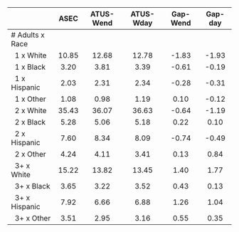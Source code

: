 
|                      |         ASEC |    ATUS-Wend |    ATUS-Wday |     Gap-Wend |      Gap-day |
| -------------------- | :----------: | :----------: | :----------: | :----------: | :----------: |
| # Adults x Race      |              |              |              |              |              |
| &nbsp;&nbsp;1 x White |        10.85 |        12.68 |        12.78 |        -1.83 |        -1.93 |
| &nbsp;&nbsp;1 x Black |         3.20 |         3.81 |         3.39 |        -0.61 |        -0.19 |
| &nbsp;&nbsp;1 x Hispanic |         2.03 |         2.31 |         2.34 |        -0.28 |        -0.31 |
| &nbsp;&nbsp;1 x Other |         1.08 |         0.98 |         1.19 |         0.10 |        -0.12 |
| &nbsp;&nbsp;2 x White |        35.43 |        36.07 |        36.63 |        -0.64 |        -1.19 |
| &nbsp;&nbsp;2 x Black |         5.28 |         5.06 |         5.18 |         0.22 |         0.10 |
| &nbsp;&nbsp;2 x Hispanic |         7.60 |         8.34 |         8.09 |        -0.74 |        -0.49 |
| &nbsp;&nbsp;2 x Other |         4.24 |         4.11 |         3.41 |         0.13 |         0.84 |
| &nbsp;&nbsp;3+ x White |        15.22 |        13.82 |        13.45 |         1.40 |         1.77 |
| &nbsp;&nbsp;3+ x Black |         3.65 |         3.22 |         3.52 |         0.43 |         0.13 |
| &nbsp;&nbsp;3+ x Hispanic |         7.92 |         6.66 |         6.88 |         1.26 |         1.04 |
| &nbsp;&nbsp;3+ x Other |         3.51 |         2.95 |         3.16 |         0.55 |         0.35 |


